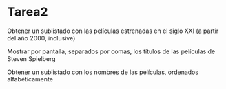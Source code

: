 # Tarea2

Obtener un sublistado con las películas estrenadas en el siglo XXI (a partir del año 2000, inclusive)

Mostrar por pantalla, separados por comas, los títulos de las películas de Steven Spielberg

Obtener un sublistado con los nombres de las películas, ordenados alfabéticamente
